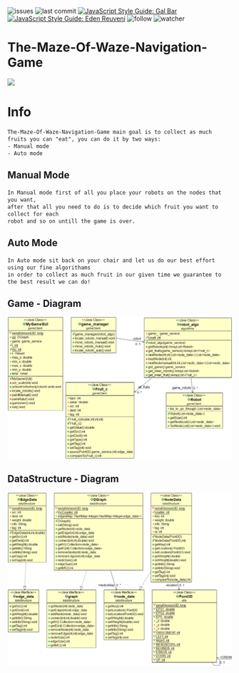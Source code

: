 ![issues](https://img.shields.io/github/issues/galbar07/The-Maze-Of-Waze-Navigation-Game)
![last commit](https://img.shields.io/github/last-commit/galbar07/The-Maze-Of-Waze-Navigation-Game)
[![JavaScript Style Guide: Gal Bar](https://img.shields.io/badge/Gal%20Bar-linkedin-brightgreen.svg?style=flat)](https://il.linkedin.com/in/gal-bar-576638173?trk=people-guest_profile-result-card_result-card_full-click)
[![JavaScript Style Guide: Eden Reuveni](https://img.shields.io/badge/Eden%20Reuveni-linkedin-brightgreen.svg?style=flat)](https://www.linkedin.com/in/eden-reuveni/)
![follow](https://img.shields.io/github/followers/galbar07?label=Follow&style=social)
![watcher](https://img.shields.io/github/watchers/galbar07/The-Maze-Of-Waze-Navigation-Game?label=Watcher&style=social)


# The-Maze-Of-Waze-Navigation-Game

[![](https://imgur.com/PYbAdDu.png)](http://www.youtube.com/watch?v=cTmzMv8FwFY "Project")

#             Info
```
The-Maze-Of-Waze-Navigation-Game main goal is to collect as much fruits you can "eat", you can do it by two ways:
- Manual mode
- Auto mode
```

##      Manual Mode
```
In Manual mode first of all you place your robots on the nodes that you want, 
after that all you need to do is to decide which fruit you want to collect for each 
robot and so on untill the game is over.
```

##      Auto Mode
```
In Auto mode sit back on your chair and let us do our best effort using our fine algorithams
in order to collect as much fruit in our given time we guarantee to the best result we can do!
```

## Game - Diagram
<img src="images/Game_mannage.png" >

## DataStructure - Diagram
<img src="images/DataStructure.png" >

